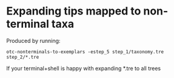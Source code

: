 # Expanding tips mapped to non-terminal taxa

Produced by running:

    otc-nonterminals-to-exemplars -estep_5 step_1/taxonomy.tre step_2/*.tre

If your terminal+shell is happy with expanding *.tre to all trees